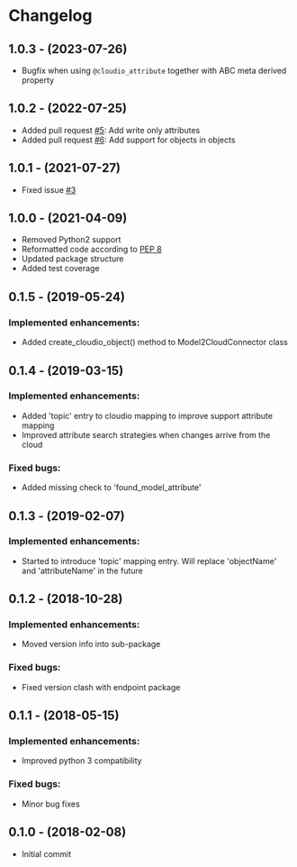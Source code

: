 # Changelog
## 1.0.3 - (2023-07-26)
- Bugfix when using `@cloudio_attribute` together with ABC meta derived property

## 1.0.2 - (2022-07-25)
- Added pull request [#5](https://github.com/boozo-unlimited/cloudio-glue-python/pull/5): Add write only attributes
- Added pull request [#6](https://github.com/boozo-unlimited/cloudio-glue-python/pull/6): Add support for objects in objects

## 1.0.1 - (2021-07-27)
- Fixed issue [#3](https://github.com/boozo-unlimited/cloudio-glue-python/issues/3)

## 1.0.0 - (2021-04-09)
- Removed Python2 support
- Reformatted code according to [PEP 8](https://www.python.org/dev/peps/pep-0008/)
- Updated package structure
- Added test coverage

## 0.1.5 - (2019-05-24)
### Implemented enhancements:
- Added create_cloudio_object() method to Model2CloudConnector class

## 0.1.4 - (2019-03-15)
### Implemented enhancements:
- Added 'topic' entry to cloudio mapping to improve support attribute mapping
- Improved attribute search strategies when changes arrive from the cloud
### Fixed bugs:
- Added missing check to 'found_model_attribute'

## 0.1.3 - (2019-02-07)
### Implemented enhancements:
- Started to introduce 'topic' mapping entry. Will replace
  'objectName' and 'attributeName' in the future

## 0.1.2 - (2018-10-28)
### Implemented enhancements:
- Moved version info into sub-package
### Fixed bugs:
- Fixed version clash with endpoint package

## 0.1.1 - (2018-05-15)
### Implemented enhancements:
- Improved python 3 compatibility
### Fixed bugs:
- Minor bug fixes

## 0.1.0 - (2018-02-08)
- Initial commit
